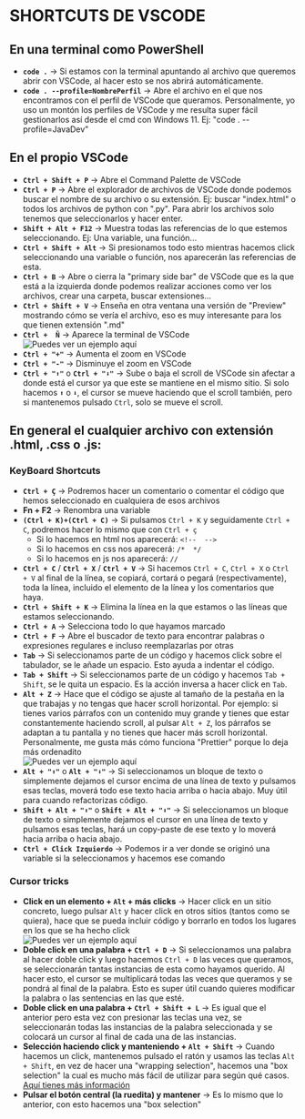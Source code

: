 # SHORTCUTS DE VSCODE
## En una terminal como PowerShell
- **`code .`** → Si estamos con la terminal apuntando al archivo que queremos abrir con VSCode, al hacer esto se nos abrirá automáticamente.
- **`code . --profile=NombrePerfil`** → Abre el archivo en el que nos encontramos con el perfil de VSCode que queramos. Personalmente, yo uso un montón los perfiles de VSCode y me resulta super fácil gestionarlos así desde el cmd con Windows 11. Ej: "code . --profile=JavaDev"

## En el propio VSCode
- **`Ctrl + Shift + P`** → Abre el Command Palette de VSCode
- **`Ctrl + P`** → Abre el explorador de archivos de VSCode donde podemos buscar el nombre de su archivo o su extensión. Ej: buscar "index.html" o todos los archivos de python con ".py". Para abrir los archivos solo tenemos que seleccionarlos y hacer enter.
- **`Shift + Alt + F12`** → Muestra todas las referencias de lo que estemos seleccionando. Ej: Una variable, una función...
- **`Ctrl + Shift + Alt`** → Si presionamos todo esto mientras hacemos click seleccionando una variable o función, nos aparecerán las referencias de esta.
- **`Ctrl + B`** → Abre o cierra la "primary side bar" de VSCode que es la que está a la izquierda donde podemos realizar acciones como ver los archivos, crear una carpeta, buscar extensiones...
- **`Ctrl + Shift + V`** → Enseña en otra ventana una versión de "Preview" mostrando cómo se vería el archivo, eso es muy interesante para los que tienen extensión ".md"
- **`Ctrl +  Ñ`** → Aparece la terminal de VSCode <br>
![Puedes ver un ejemplo aquí](https://github.com/CrisCorreaS/trucos-vscode/blob/main/Shortcuts/Videos/terminal.gif)
- **`Ctrl + "+"`** → Aumenta el zoom en VSCode
- **`Ctrl + "-"`** → Disminuye el zoom en VSCode 
- **`Ctrl + "⬆"`** o **`Ctrl + "⬇"`** → Sube o baja el scroll de VSCode sin afectar a donde está el cursor ya que este se mantiene en el mismo sitio. Si solo hacemos `⬆` o `⬇`, el cursor se mueve haciendo que el scroll también, pero si mantenemos pulsado `Ctrl`, solo se mueve el scroll.

## En general el cualquier archivo con extensión .html, .css o .js:
### KeyBoard Shortcuts
- **`Ctrl + Ç`** → Podremos hacer un comentario o comentar el código que hemos seleccionado en cualquiera de esos archivos
- **Fn + F2** → Renombra una variable
- **`(Ctrl + K)+(Ctrl + C)`** → Si pulsamos `Ctrl + K` y seguidamente `Ctrl + C`, podremos hacer lo mismo que con `Ctrl + ç`
  - Si lo hacemos en html nos aparecerá: ``<!--  -->``
  - Si lo hacemos en css nos aparecerá: ``/*  */``
  - Si lo hacemos en js nos aparecerá: ``//``
- **`Ctrl + C`** / **`Ctrl + X`** / **`Ctrl + V`** → Si hacemos `Ctrl + C`, `Ctrl + X` o `Ctrl + V` al final de la línea, se copiará, cortará o pegará (respectivamente), toda la línea, incluido el elemento de la línea y los comentarios que haya.
- **`Ctrl + Shift + K`** → Elimina la línea en la que estamos o las líneas que estamos seleccionando.
- **`Ctrl + A`** → Selecciona todo lo que hayamos marcado
- **`Ctrl + F`** → Abre el buscador de texto para encontrar palabras o expresiones regulares e incluso reemplazarlas por otras
- **`Tab`** → Si seleccionamos parte de un código y hacemos click sobre el tabulador, se le añade un espacio. Esto ayuda a indentar el código.
- **`Tab + Shift`** → Si seleccionamos parte de un código y hacemos `Tab + Shift`, se le quita un espacio. Es la acción inversa a hacer click en `Tab`.
- **`Alt + Z`** → Hace que el código se ajuste al tamaño de la pestaña en la que trabajas y no tengas que hacer scroll horizontal. Por ejemplo: si tienes varios párrafos con un contenido muy grande y tienes que estar constantemente haciendo scroll, al pulsar `Alt + Z`, los párrafos se adaptan a tu pantalla y no tienes que hacer más scroll horizontal. Personalmente, me gusta más cómo funciona "Prettier" porque lo deja más ordenadito <br>
![Puedes ver un ejemplo aquí](https://github.com/CrisCorreaS/trucos-vscode/blob/main/Shortcuts/Videos/scroll-horizontal.gif)
- **`Alt + "⬆"`** o **`Alt + "⬇"`**  → Si seleccionamos un bloque de texto o simplemente dejamos el cursor encima de una línea de texto y pulsamos esas teclas, moverá todo ese texto hacia arriba o hacia abajo. Muy útil para cuando refactorizas código.
- **`Shift + Alt + "⬆"`** o **`Shift + Alt + "⬇"`** → Si seleccionamos un bloque de texto o simplemente dejamos el cursor en una línea de texto y pulsamos esas teclas, hará un copy-paste de ese texto y lo moverá hacia arriba o hacia abajo.
- **`Ctrl + Click Izquierdo`** → Podemos ir a ver donde se originó una variable si la seleccionamos y hacemos ese comando

### Cursor tricks
- **Click en un elemento + `Alt` + más clicks** → Hacer click en un sitio concreto, luego pulsar `Alt` y hacer click en otros sitios (tantos como se quiera), hace que se pueda incluir código y borrarlo en todos los lugares en los que se ha hecho click <br>
![Puedes ver un ejemplo aquí](https://github.com/CrisCorreaS/trucos-vscode/blob/main/Shortcuts/Videos/select-many-elements.gif)
- **Doble click en una palabra + `Ctrl + D`** → Si seleccionamos una palabra al hacer doble click y luego hacemos `Ctrl + D` las veces que queramos, se seleccionarán tantas instancias de esta como hayamos querido. Al hacer esto, el cursor se multiplicará todas las veces que queramos y se pondrá al final de la palabra. Esto es super útil cuando quieres modificar la palabra o las sentencias en las que esté. 
- **Doble click en una palabra + `Ctrl + Shift + L`** → Es igual que el anterior pero esta vez con presionar las teclas una vez, se seleccionarán todas las instancias de la palabra seleccionada y se colocará un cursor al final de cada una de las instancias.
- **Selección haciendo click y manteniendo + `Alt + Shift`** → Cuando hacemos un click, mantenemos pulsado el ratón y usamos las teclas `Alt + Shift`, en vez de hacer una "wrapping selection", hacemos una "box selection" la cual es mucho más fácil de utilizar para según qué casos. [Aquí tienes más información](https://www.youtube.com/watch?v=ONLERMB-DQw)
- **Pulsar el botón central (la ruedita) y mantener** → Es lo mismo que lo anterior, con esto hacemos una "box selection"